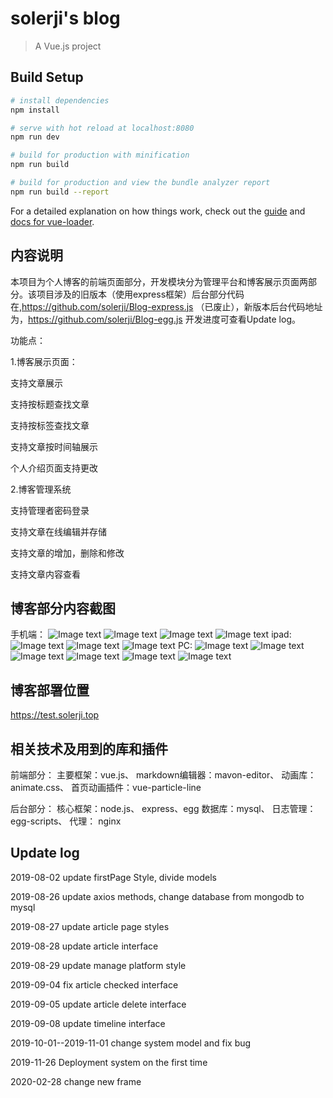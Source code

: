 # solerji's blog

> A Vue.js project

## Build Setup

``` bash
# install dependencies
npm install

# serve with hot reload at localhost:8080
npm run dev

# build for production with minification
npm run build

# build for production and view the bundle analyzer report
npm run build --report
```

For a detailed explanation on how things work, check out the [guide](http://vuejs-templates.github.io/webpack/) and [docs for vue-loader](http://vuejs.github.io/vue-loader).

## 内容说明
本项目为个人博客的前端页面部分，开发模块分为管理平台和博客展示页面两部分。该项目涉及的旧版本（使用express框架）后台部分代码在,https://github.com/solerji/Blog-express.js （已废止），新版本后台代码地址为，https://github.com/solerji/Blog-egg.js
开发进度可查看Update log。

功能点：

1.博客展示页面：

支持文章展示

支持按标题查找文章

支持按标签查找文章

支持文章按时间轴展示

个人介绍页面支持更改

2.博客管理系统

支持管理者密码登录

支持文章在线编辑并存储

支持文章的增加，删除和修改

支持文章内容查看

## 博客部分内容截图
手机端：
![Image text](https://github.com/solerji/blogPage-vue.js/blob/master/src/assets/images/small1.jpg?raw=true)
![Image text](https://github.com/solerji/blogPage-vue.js/blob/master/src/assets/images/small2.jpg?raw=true)
![Image text](https://github.com/solerji/blogPage-vue.js/blob/master/src/assets/images/small3.jpg?raw=true)
![Image text](https://github.com/solerji/blogPage-vue.js/blob/master/src/assets/images/small4.jpg?raw=true)
ipad:
![Image text](https://github.com/solerji/blogPage-vue.js/blob/master/src/assets/images/QQ20191206-2.png?raw=true)
![Image text](https://github.com/solerji/blogPage-vue.js/blob/master/src/assets/images/4.png?raw=true)
![Image text](https://github.com/solerji/blogPage-vue.js/blob/master/src/assets/images/5.png?raw=true)
PC:
![Image text](https://github.com/solerji/blogPage-vue.js/blob/master/src/assets/images/big1.png?raw=true)
![Image text](https://github.com/solerji/blogPage-vue.js/blob/master/src/assets/images/big2.png?raw=true)
![Image text](https://github.com/solerji/blogPage-vue.js/blob/master/src/assets/images/big3.png?raw=true)
![Image text](https://github.com/solerji/blogPage-vue.js/blob/master/src/assets/images/big4.png?raw=true)
![Image text](https://github.com/solerji/blogPage-vue.js/blob/master/src/assets/images/big6.png?raw=true)
![Image text](https://github.com/solerji/blogPage-vue.js/blob/master/src/assets/images/big7.png?raw=true)


## 博客部署位置
https://test.solerji.top

## 相关技术及用到的库和插件
前端部分：
主要框架：vue.js、
markdown编辑器：mavon-editor、
动画库：animate.css、
首页动画插件：vue-particle-line

后台部分：
核心框架：node.js、
express、egg
数据库：mysql、
日志管理：egg-scripts、
代理： nginx


## Update log
2019-08-02 update firstPage Style, divide models

2019-08-26 update axios methods, change database from mongodb to mysql

2019-08-27 update article page styles

2019-08-28 update article interface

2019-08-29 update manage platform style

2019-09-04 fix article checked interface

2019-09-05 update article delete interface

2019-09-08 update timeline interface

2019-10-01--2019-11-01 change system model and fix bug

2019-11-26 Deployment system on the first time

2020-02-28 change new frame
